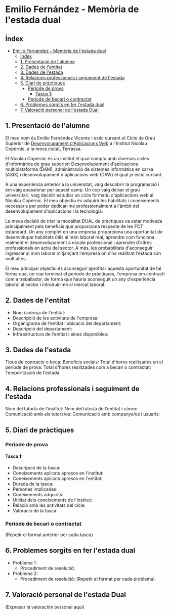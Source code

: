 # Emilio Fernández - Memòria de l'estada dual

## Índex

- [Emilio Fernández - Memòria de l'estada dual](#emilio-fernández---memòria-de-lestada-dual)
  - [Índex](#índex)
  - [1. Presentació de l'alumne ](#1-presentació-de-lalumne-)
  - [2. Dades de l'entitat ](#2-dades-de-lentitat-)
  - [3. Dades de l'estada ](#3-dades-de-lestada-)
  - [4. Relacions professionals i seguiment de l'estada ](#4-relacions-professionals-i-seguiment-de-lestada-)
  - [5. Diari de pràctiques ](#5-diari-de-pràctiques-)
    - [Període de prova](#període-de-prova)
      - [Tasca 1:](#tasca-1)
    - [Període de becari o contractat](#període-de-becari-o-contractat)
  - [6. Problemes sorgits en fer l'estada dual ](#6-problemes-sorgits-en-fer-lestada-dual-)
  - [7. Valoració personal de l'estada Dual ](#7-valoració-personal-de-lestada-dual-)

## 1. Presentació de l'alumne <a name="presentacio-de-lalumne"></a>

El meu nom és Emilio Fernández Vicente i estic cursant el Cicle de Grau Superior de [Desenvolupament d'Aplicacions Web](https://xtec.gencat.cat/web/.content/alfresco/d/d/workspace/SpacesStore/0032/0155e929-9014-48a5-ab28-aa6e8e75e554/BOE_GS_Aplic_web.pdf) a l'Institut Nicolau Copèrnic, a la meva ciutat, Terrassa.

El Nicolau Copèrnic és un institut el qual compta amb diversos cicles d'informàtica de grau superior: Desenvolupament d'aplicacions multiplataforma (DAM), administració de sistemes informàtics en xarxa (ASIX) i desenvolupament d'aplicacions web (DAW) el qual jo estic cursant.

A una experiència anterior a la universitat, vaig descobrir la programació i em vaig apassionar per aquest camp. Un cop vaig deixar el grau universitari, vaig decidir estudiar un cicle formatiu d'aplicacions web al Nicolau Copèrnic. El meu objectiu és adquirir les habilitats i coneixements necessaris per poder dedicar-me professionalment a l'àmbit del desenvolupament d'aplicacions i la tecnologia.

La meva decisió de triar la modalitat DUAL de pràctiques va estar motivada principalment pels beneficis que proporciona respecte de les FCT estàndard. Un any complet en una empresa proporciona una oportunitat de desenvolupar habilitats útils al món laboral real, aprendre com funciona realment el desenvolupament a escala professional i aprendre d'altres professionals en actiu del sector. A més, les probabilitats d'aconseguir ingressar al món laboral mitjançant l'empresa on s'ha realitzat l'estada són molt altes.

El meu principal objectiu és aconseguir aprofitar aquesta oportunitat de tal forma que, un cop terminat el període de pràctiques, l'empresa em contracti com a treballador, de forma que hauria aconseguit un any d'experiència laboral al sector i introduir-me al mercat laboral.

## 2. Dades de l'entitat <a name="dades-de-lentitat"></a>

- Nom i adreça de l'entitat:
- Descripció de les activitats de l'empresa:
- Organigrama de l'entitat i ubicació del departament:
- Descripció del departament:
- Infraestructura de l'entitat i eines disponibles:

## 3. Dades de l'estada <a name="dades-de-lestada"></a>

Tipus de contracte o beca:
Beneficis socials:
Total d'hores realitzades en el període de prova:
Total d'hores realitzades com a becari o contractat:
Temporització de l'estada:

## 4. Relacions professionals i seguiment de l'estada <a name="relacions-professionals-i-seguiment-de-lestada"></a>

Nom del tutor/a de l'institut:
Nom del tutor/a de l'entitat i càrrec:
Comunicació amb els tutors/es:
Comunicació amb companys/es i usuaris:

## 5. Diari de pràctiques <a name="diari-de-practiques"></a>

### Període de prova

#### Tasca 1:

- Descripció de la tasca:
- Coneixements aplicats apresos en l'institut:
- Coneixements aplicats apresos en l'entitat:
- Durada de la tasca:
- Persones implicades:
- Coneixements adquirits:
- Utilitat dels coneixements de l'institut:
- Relació amb les activitats del cicle:
- Valoració de la tasca:

### Període de becari o contractat

(Repetir el format anterior per cada tasca)

## 6. Problemes sorgits en fer l'estada dual <a name="problemes-sorgits-en-fer-lestada-dual"></a>

- Problema 1:
  - Procediment de resolució:
- Problema 2:
  - Procediment de resolució:
    (Repetir el format per cada problema)

## 7. Valoració personal de l'estada Dual <a name="valoracio-personal-de-lestada-dual"></a>

(Expresar la valoración personal aquí)
